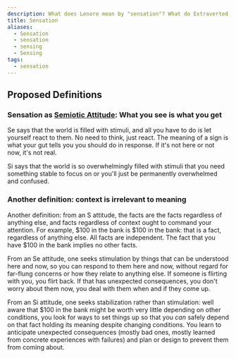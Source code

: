 ```yaml
---
description: What does Lenore mean by "sensation"? What do Extraverted Sensing and Introverted Sensing have in common?
title: Sensation
aliases:
  - Sensation
  - sensation
  - sensing
  - Sensing
tags:
  - sensation
---
```


## Proposed Definitions

### Sensation as [Semiotic Attitude](/wiki/semiotic-attitude): What you see is what you get

Se says that the world is filled with stimuli, and all you have to do is let yourself react to them. No need to think, just react. The meaning of a sign is what your gut tells you you should do in response. If it's not here or not now, it's not real.

Si says that the world is so overwhelmingly filled with stimuli that you need something stable to focus on or you'll just be permanently overwhelmed and confused.

### Another definition: context is irrelevant to meaning

Another definition: from an S attitude, the facts are the facts regardless of anything else, and facts regardless of context ought to command your attention. For example, $100 in the bank is $100 in the bank: that is a fact, regardless of anything else. All facts are independent. The fact that you have $100 in the bank implies no other facts.

From an Se attitude, one seeks stimulation by things that can be understood here and now, so you can respond to them here and now, without regard for far-flung concerns or how they relate to anything else. If someone is flirting with you, you flirt back. If that has unexpected consequences, you don't worry about them now, you deal with them when and if they come up.

From an Si attitude, one seeks stabilization rather than stimulation: well aware that $100 in the bank might be worth very little depending on other conditions, you look for ways to set things up so that you _can_ safely depend on that fact holding its meaning despite changing conditions. You learn to anticipate unexpected consequences (mostly bad ones, mostly learned from concrete experiences with failures) and plan or design to prevent them from coming about.
